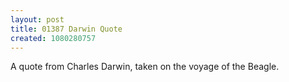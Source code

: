 ```yaml
---
layout: post
title: 01387 Darwin Quote
created: 1080280757
---
```

A quote from Charles Darwin, taken on the voyage of the Beagle.
